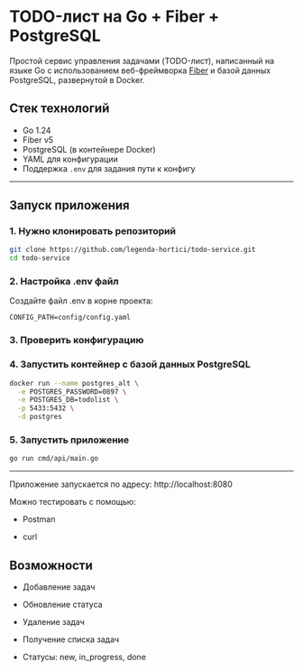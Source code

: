 # TODO-лист на Go + Fiber + PostgreSQL

Простой сервис управления задачами (TODO-лист), написанный на языке Go с использованием веб-фреймворка [Fiber](https://github.com/gofiber/fiber) и базой данных PostgreSQL, развернутой в Docker.

## Стек технологий

- Go 1.24
- Fiber v5
- PostgreSQL (в контейнере Docker)
- YAML для конфигурации
- Поддержка `.env` для задания пути к конфигу

---

## Запуск приложения

### 1. Нужно клонировать репозиторий

```bash
git clone https://github.com/legenda-hortici/todo-service.git
cd todo-service
```

### 2. Настройка .env файл
Создайте файл .env в корне проекта:
```env
CONFIG_PATH=config/config.yaml
```

### 3. Проверить конфигурацию

### 4. Запустить контейнер с базой данных PostgreSQL

```bash
docker run --name postgres_alt \
  -e POSTGRES_PASSWORD=0897 \
  -e POSTGRES_DB=todolist \
  -p 5433:5432 \
  -d postgres
```

### 5. Запустить приложение
```bash
go run cmd/api/main.go
```
---

Приложение запускается по адресу: http://localhost:8080

Можно тестировать с помощью:

- Postman

- curl

##  Возможности
- Добавление задач

- Обновление статуса

- Удаление задач

- Получение списка задач

- Статусы: new, in_progress, done